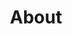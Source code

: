 ---
title: "About"
why_paragraph: We are crafters of contingency. Programmers of tomorrow. Real people. Really smart. Who care about how their work affects the world.
why_title: Why Raft?
why_list:
    - title: Humans First
      content: We put our people and our culture first. We work with some of the smartest, hardest-working experts in their fields. We give our teams the space and freedom to focus on what they love - finding truly innovative solutions.
    - title: Diversity is our superpower
      content: We celebrate diversity, individuality, and non-traditional, out of the-box thinkers. Because our differences make us strong.
    - title: Remote-first
      content: We are a geographically distributed team where little humans, pets, and everything in between are welcome during our zoom calls. We ♥️ Open Source and use Mattermost for collaboration. Less is more when it comes to meetings, and we are accommodating of different time zones.
leadership_title: Let's Freakin' Go
leadership_paragraph: We are more than the faces you see here... <br/><br/> We are kind people with big hearts and hardcore geek intensity. We are bound and determined to succeed. We strive to be the people you want to work with. <br/><br/>  We are a team of 170+ awesome humans <br /> ....and growing
video: https://youtube.com/embed/2psdrE9gZPs
---